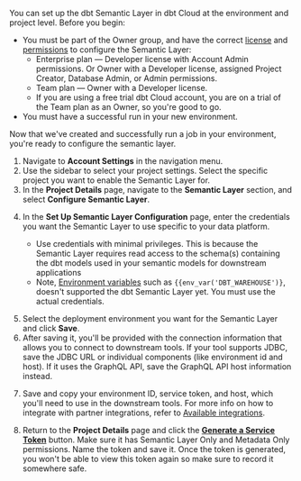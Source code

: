 You can set up the dbt Semantic Layer in dbt Cloud at the environment and project level. Before you begin:

- You must be part of the Owner group, and have the correct [license](/docs/cloud/manage-access/seats-and-users) and [permissions](/docs/cloud/manage-access/self-service-permissions) to configure the Semantic Layer:
    * Enterprise plan &mdash; Developer license with Account Admin permissions. Or Owner with a Developer license, assigned Project Creator, Database Admin, or Admin permissions.
    * Team plan &mdash; Owner with a Developer license.
    * If you are using a free trial dbt Cloud account, you are on a trial of the Team plan as an Owner, so you're good to go.
- You must have a successful run in your new environment.

Now that we've created and successfully run a job in your environment, you're ready to configure the semantic layer.

1. Navigate to **Account Settings** in the navigation menu.
2. Use the sidebar to select your project settings. Select the specific project you want to enable the Semantic Layer for.
3. In the **Project Details** page, navigate to the **Semantic Layer** section, and select **Configure Semantic Layer**.

<Lightbox src="/img/docs/dbt-cloud/semantic-layer/new-sl-configure.jpg" width="60%" title="Semantic Layer section in the Project Details page"/>

4. In the **Set Up Semantic Layer Configuration** page, enter the credentials you want the Semantic Layer to use specific to your data platform.

     - Use credentials with minimal privileges. This is because the Semantic Layer requires read access to the schema(s) containing the dbt models used in your semantic models for downstream applications
     - Note, [Environment variables](/docs/build/environment-variables) such as `{{env_var('DBT_WAREHOUSE')}`, doesn't supported the dbt Semantic Layer yet. You must use the actual credentials.

<Lightbox src="/img/docs/dbt-cloud/semantic-layer/sl-configure-sl.jpg" width="45%" title="Enter the credentials you want the Semantic Layer to use specific to your data platform, and select the deployment environment."/>

5. Select the deployment environment you want for the Semantic Layer and click **Save**.
6. After saving it, you'll be provided with the connection information that allows you to connect to downstream tools. If your tool supports JDBC, save the JDBC URL or individual components (like environment id and host). If it uses the GraphQL API, save the GraphQL API host information instead.

<Lightbox src="/img/docs/dbt-cloud/semantic-layer/sl-configure-example.jpg" width="50%" title="After configuring, you'll be provided with the connection details to connect to you downstream tools." />

7. Save and copy your environment ID, service token, and host, which you'll need to use in the downstream tools. For more info on how to integrate with partner integrations, refer to [Available integrations](/docs/cloud-integrations/avail-sl-integrations).

8. Return to the **Project Details** page and click the **[Generate a Service Token](/docs/dbt-cloud-apis/service-tokens)** button. Make sure it has Semantic Layer Only and Metadata Only permissions. Name the token and save it. Once the token is generated, you won't be able to view this token again so make sure to record it somewhere safe.  
